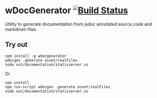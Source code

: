
# wDocGenerator [![Build Status](https://travis-ci.org/Wandalen/wDocGenerator.svg?branch=master)](https://travis-ci.org/Wandalen/wDocGenerator)

Utility to generate documentation from jsdoc annotated source code and markdown files.

## Try out
```
npm install -g wdocgenerator
wdocgen .generate asset/realFiles
node out/documentation/staticserver.ss
```
Or
```
npm install 
npm run-script wdocgen .generate asset/realFiles
node out/documentation/staticserver.ss
```
























